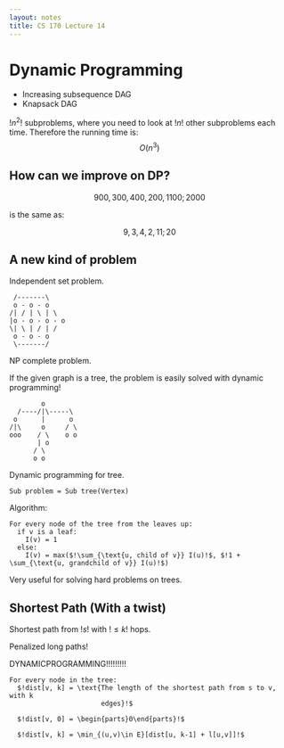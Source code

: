 ```yaml
---
layout: notes
title: CS 170 Lecture 14
---
```


# Dynamic Programming

* Increasing subsequence DAG
* Knapsack DAG

$!n^2!$ subproblems, where you need to look at $!n!$ other subproblems each
time. Therefore the running time is: $$O(n^3)$$

## How can we improve on DP?

$$900,300,400,200,1100;2000$$

is the same as:

$$9,3,4,2,11;20$$


## A new kind of problem

Independent set problem.

     /-------\
     o - o - o
    /| / | \ | \
    |o - o - o - o
    \| \ | / | /
     o - o - o
     \-------/

NP complete problem.

If the given graph is a tree, the problem is easily solved with dynamic
programming!
     
            o
      /----/|\-----\
     o      |      o
    /|\     o     / \
    ooo    / \    o o
           | o
          / \
          o o

Dynamic programming for tree. 

    Sub problem = Sub tree(Vertex)

Algorithm:

    For every node of the tree from the leaves up:
      if v is a leaf:
        I(v) = 1
      else:
        I(v) = max($!\sum_{\text{u, child of v}} I(u)!$, $!1 + \sum_{\text{u, grandchild of v}} I(u)!$)


Very useful for solving hard problems on trees.

## Shortest Path (With a twist)

Shortest path from $!s!$ with $!\le k!$ hops.

Penalized long paths!

DYNAMICPROGRAMMING!!!!!!!!!

    For every node in the tree:
      $!dist[v, k] = \text{The length of the shortest path from s to v, with k
                           edges}!$

      $!dist[v, 0] = \begin{parts}0\end{parts}!$

      $!dist[v, k] = \min_{(u,v)\in E}[dist[u, k-1] + l[u,v]]!$


